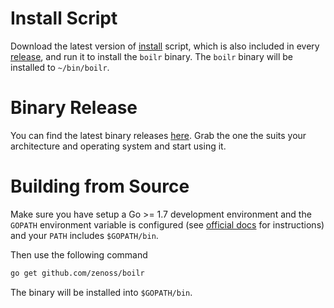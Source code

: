# Install Script
Download the latest version
of [install](https://raw.githubusercontent.com/tmrts/boilr/master/install)
script, which is also included in
every [release](https://github.com/zenoss/boilr/releases), and run it to install
the `boilr` binary. The `boilr` binary will be installed to `~/bin/boilr`.

# Binary Release
You can find the latest binary
releases [here](https://github.com/zenoss/boilr/releases). Grab the one the suits
your architecture and operating system and start using it.

# Building from Source
Make sure you have setup a Go >= 1.7 development environment and the `GOPATH`
environment variable is configured
(see [official docs](https://golang.org/doc/code.html#GOPATH) for instructions)
and your `PATH` includes `$GOPATH/bin`.

Then use the following command
```bash
go get github.com/zenoss/boilr
```

The binary will be installed into `$GOPATH/bin`.
